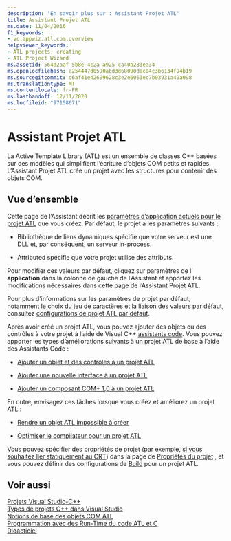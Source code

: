 ```yaml
---
description: 'En savoir plus sur : Assistant Projet ATL'
title: Assistant Projet ATL
ms.date: 11/04/2016
f1_keywords:
- vc.appwiz.atl.com.overview
helpviewer_keywords:
- ATL projects, creating
- ATL Project Wizard
ms.assetid: 564d2aaf-5b8e-4c2a-a925-ca40a283ea34
ms.openlocfilehash: a254447d0590abd3d68090dac04c3b6134f94b19
ms.sourcegitcommit: d6af41e42699628c3e2e6063ec7b03931a49a098
ms.translationtype: MT
ms.contentlocale: fr-FR
ms.lasthandoff: 12/11/2020
ms.locfileid: "97158671"
---
```

# <a name="atl-project-wizard"></a>Assistant Projet ATL

La Active Template Library (ATL) est un ensemble de classes C++ basées sur des modèles qui simplifient l’écriture d’objets COM petits et rapides. L’Assistant Projet ATL crée un projet avec les structures pour contenir des objets COM.

## <a name="overview"></a>Vue d’ensemble

Cette page de l’Assistant décrit les [paramètres d’application actuels pour le projet ATL](../../atl/reference/application-settings-atl-project-wizard.md) que vous créez. Par défaut, le projet a les paramètres suivants :

- Bibliothèque de liens dynamiques spécifie que votre serveur est une DLL et, par conséquent, un serveur in-process.

- Attributed spécifie que votre projet utilise des attributs.

Pour modifier ces valeurs par défaut, cliquez sur paramètres de l' **application** dans la colonne de gauche de l’Assistant et apportez les modifications nécessaires dans cette page de l’Assistant Projet ATL.

Pour plus d’informations sur les paramètres de projet par défaut, notamment le choix du jeu de caractères et la liaison des valeurs par défaut, consultez [configurations de projet ATL par défaut](../../atl/reference/default-atl-project-configurations.md).

Après avoir créé un projet ATL, vous pouvez ajouter des objets ou des contrôles à votre projet à l’aide de Visual C++ [assistants code](../../ide/adding-functionality-with-code-wizards-cpp.md). Vous pouvez apporter les types d’améliorations suivants à un projet ATL de base à l’aide des Assistants Code :

- [Ajouter un objet et des contrôles à un projet ATL](../../atl/reference/adding-objects-and-controls-to-an-atl-project.md)

- [Ajouter une nouvelle interface à un projet ATL](../../atl/reference/adding-a-new-interface-in-an-atl-project.md)

- [Ajouter un composant COM+ 1,0 à un projet ATL](../../atl/reference/adding-an-atl-com-plus-1-0-component.md)

En outre, envisagez ces tâches lorsque vous créez et améliorez un projet ATL :

- [Rendre un objet ATL impossible à créer](../../atl/reference/making-an-atl-object-noncreatable.md)

- [Optimiser le compilateur pour un projet ATL](../../atl/reference/specifying-compiler-optimization-for-an-atl-project.md)

Vous pouvez spécifier des propriétés de projet (par exemple, [si vous souhaitez lier statiquement au CRT](../../atl/programming-with-atl-and-c-run-time-code.md)) dans la page de [Propriétés du projet](../../build/reference/general-property-page-project.md) , et vous pouvez définir des configurations de [Build](/visualstudio/ide/understanding-build-configurations) pour un projet ATL.

## <a name="see-also"></a>Voir aussi

[Projets Visual Studio-C++](../../build/creating-and-managing-visual-cpp-projects.md)<br/>
[Types de projets C++ dans Visual Studio](../../build/reference/visual-cpp-project-types.md)<br/>
[Notions de base des objets COM ATL](../../atl/fundamentals-of-atl-com-objects.md)<br/>
[Programmation avec des Run-Time du code ATL et C](../../atl/programming-with-atl-and-c-run-time-code.md)<br/>
[Didacticiel](../../atl/active-template-library-atl-tutorial.md)

